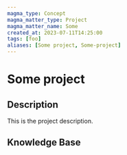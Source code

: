 ```yaml
---
magma_type: Concept
magma_matter_type: Project
magma_matter_name: Some
created_at: 2023-07-11T14:25:00
tags: [foo]
aliases: [Some project, Some-project]
---
```

# Some project

## Description

This is the project description.

## Knowledge Base

<!--
comments are ignored
-->
